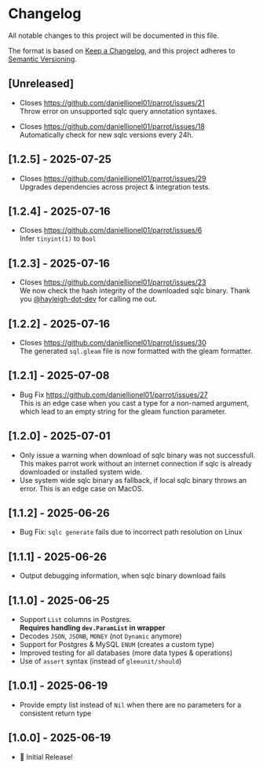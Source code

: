 # Changelog

All notable changes to this project will be documented in this file.

The format is based on [Keep a Changelog](https://keepachangelog.com/en/1.1.0/),
and this project adheres to [Semantic Versioning](https://semver.org/spec/v2.0.0.html).

## [Unreleased]

- Closes https://github.com/daniellionel01/parrot/issues/21<br />
  Throw error on unsupported sqlc query annotation syntaxes.

- Closes https://github.com/daniellionel01/parrot/issues/18<br />
  Automatically check for new sqlc versions every 24h.

## [1.2.5] - 2025-07-25

- Closes https://github.com/daniellionel01/parrot/issues/29<br />
  Upgrades dependencies across project & integration tests.

## [1.2.4] - 2025-07-16

- Closes https://github.com/daniellionel01/parrot/issues/6<br />
  Infer `tinyint(1)` to `Bool`

## [1.2.3] - 2025-07-16

- Closes https://github.com/daniellionel01/parrot/issues/23<br />
  We now check the hash integrity of the downloaded sqlc binary. Thank you [@hayleigh-dot-dev](https://github.com/hayleigh-dot-dev) for calling me out.

## [1.2.2] - 2025-07-16

- Closes https://github.com/daniellionel01/parrot/issues/30<br />
  The generated `sql.gleam` file is now formatted with the gleam formatter.

## [1.2.1] - 2025-07-08

- Bug Fix https://github.com/daniellionel01/parrot/issues/27<br />
  This is an edge case when you cast a type for a non-named argument, which lead to
  an empty string for the gleam function parameter.

## [1.2.0] - 2025-07-01

- Only issue a warning when download of sqlc binary was not successfull. This makes parrot
  work without an internet connection if sqlc is already downloaded or installed system wide.
- Use system wide sqlc binary as fallback, if local sqlc binary throws an error. This
  is an edge case on MacOS.

## [1.1.2] - 2025-06-26

- Bug Fix: `sqlc generate` fails due to incorrect path resolution on Linux

## [1.1.1] - 2025-06-26

- Output debugging information, when sqlc binary download fails

## [1.1.0] - 2025-06-25

- Support `List` columns in Postgres.<br />
  **Requires handling `dev.ParamList` in wrapper**
- Decodes `JSON`, `JSONB`, `MONEY`
  (not `Dynamic` anymore)
- Support for Postgres & MySQL `ENUM`
  (creates a custom type)
- Improved testing for all databases
  (more data types & operations)
- Use of `assert` syntax
  (instead of `gleeunit/should`)

## [1.0.1] - 2025-06-19

- Provide empty list instead of `Nil` when there are no parameters for a consistent return type

## [1.0.0] - 2025-06-19

- 🦜 Initial Release!
